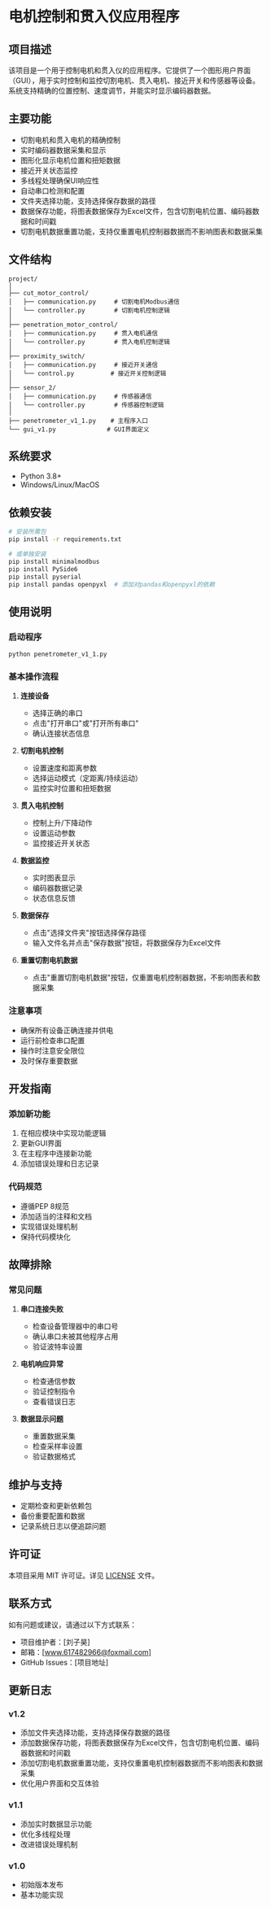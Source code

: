 # 电机控制和贯入仪应用程序

## 项目描述

该项目是一个用于控制电机和贯入仪的应用程序。它提供了一个图形用户界面（GUI），用于实时控制和监控切割电机、贯入电机、接近开关和传感器等设备。系统支持精确的位置控制、速度调节，并能实时显示编码器数据。

## 主要功能

- 切割电机和贯入电机的精确控制
- 实时编码器数据采集和显示
- 图形化显示电机位置和扭矩数据
- 接近开关状态监控
- 多线程处理确保UI响应性
- 自动串口检测和配置
- 文件夹选择功能，支持选择保存数据的路径
- 数据保存功能，将图表数据保存为Excel文件，包含切割电机位置、编码器数据和时间戳
- 切割电机数据重置功能，支持仅重置电机控制器数据而不影响图表和数据采集

## 文件结构

```
project/
│
├── cut_motor_control/
│   ├── communication.py     # 切割电机Modbus通信
│   └── controller.py        # 切割电机控制逻辑
│
├── penetration_motor_control/
│   ├── communication.py     # 贯入电机通信
│   └── controller.py        # 贯入电机控制逻辑
│
├── proximity_switch/
│   ├── communication.py     # 接近开关通信
│   └── control.py          # 接近开关控制逻辑
│
├── sensor_2/
│   ├── communication.py     # 传感器通信
│   └── controller.py        # 传感器控制逻辑
│
├── penetrometer_v1_1.py    # 主程序入口
└── gui_v1.py              # GUI界面定义
```

## 系统要求

- Python 3.8+
- Windows/Linux/MacOS

## 依赖安装

```bash
# 安装所需包
pip install -r requirements.txt

# 或单独安装
pip install minimalmodbus
pip install PySide6
pip install pyserial
pip install pandas openpyxl  # 添加对pandas和openpyxl的依赖
```

## 使用说明

### 启动程序

```bash
python penetrometer_v1_1.py
```

### 基本操作流程

1. **连接设备**
   - 选择正确的串口
   - 点击"打开串口"或"打开所有串口"
   - 确认连接状态信息

2. **切割电机控制**
   - 设置速度和距离参数
   - 选择运动模式（定距离/持续运动）
   - 监控实时位置和扭矩数据

3. **贯入电机控制**
   - 控制上升/下降动作
   - 设置运动参数
   - 监控接近开关状态

4. **数据监控**
   - 实时图表显示
   - 编码器数据记录
   - 状态信息反馈

5. **数据保存**
   - 点击"选择文件夹"按钮选择保存路径
   - 输入文件名并点击"保存数据"按钮，将数据保存为Excel文件

6. **重置切割电机数据**
   - 点击"重置切割电机数据"按钮，仅重置电机控制器数据，不影响图表和数据采集

### 注意事项

- 确保所有设备正确连接并供电
- 运行前检查串口配置
- 操作时注意安全限位
- 及时保存重要数据

## 开发指南

### 添加新功能

1. 在相应模块中实现功能逻辑
2. 更新GUI界面
3. 在主程序中连接新功能
4. 添加错误处理和日志记录

### 代码规范

- 遵循PEP 8规范
- 添加适当的注释和文档
- 实现错误处理机制
- 保持代码模块化

## 故障排除

### 常见问题

1. **串口连接失败**
   - 检查设备管理器中的串口号
   - 确认串口未被其他程序占用
   - 验证波特率设置

2. **电机响应异常**
   - 检查通信参数
   - 验证控制指令
   - 查看错误日志

3. **数据显示问题**
   - 重置数据采集
   - 检查采样率设置
   - 验证数据格式

## 维护与支持

- 定期检查和更新依赖包
- 备份重要配置和数据
- 记录系统日志以便追踪问题

## 许可证

本项目采用 MIT 许可证。详见 [LICENSE](LICENSE) 文件。

## 联系方式

如有问题或建议，请通过以下方式联系：

- 项目维护者：[刘子昊]
- 邮箱：[www.617482966@foxmail.com]
- GitHub Issues：[项目地址]

## 更新日志

### v1.2
- 添加文件夹选择功能，支持选择保存数据的路径
- 添加数据保存功能，将图表数据保存为Excel文件，包含切割电机位置、编码器数据和时间戳
- 添加切割电机数据重置功能，支持仅重置电机控制器数据而不影响图表和数据采集
- 优化用户界面和交互体验

### v1.1
- 添加实时数据显示功能
- 优化多线程处理
- 改进错误处理机制

### v1.0
- 初始版本发布
- 基本功能实现
